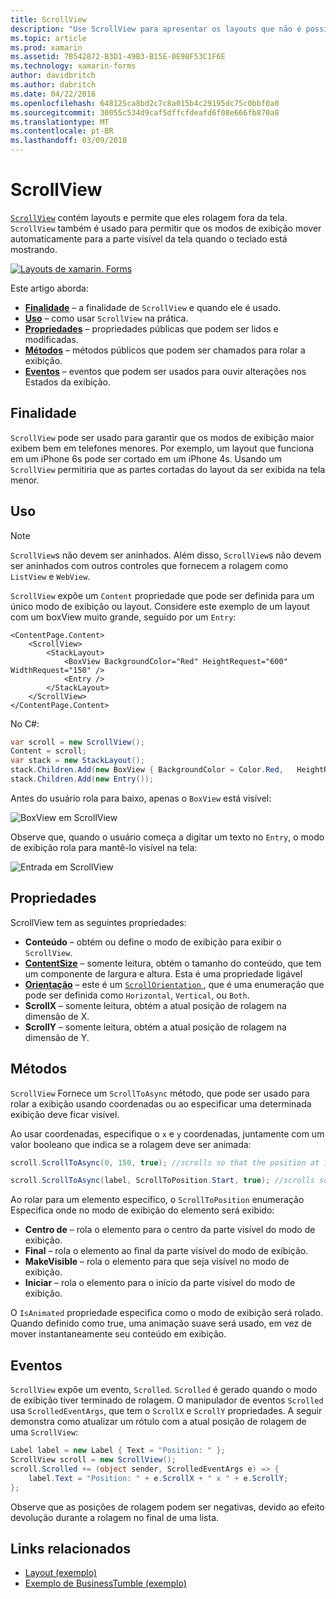 ```yaml
---
title: ScrollView
description: "Use ScrollView para apresentar os layouts que não é possível ajustar em uma única tela e conteúdo liberar espaço para o teclado."
ms.topic: article
ms.prod: xamarin
ms.assetid: 7B542872-B3D1-49B3-B15E-0E98F53C1F6E
ms.technology: xamarin-forms
author: davidbritch
ms.author: dabritch
ms.date: 04/22/2016
ms.openlocfilehash: 648125ca8bd2c7c8a015b4c29195dc75c0bbf0a0
ms.sourcegitcommit: 30055c534d9caf5dffcfdeafd6f08e666fb870a8
ms.translationtype: MT
ms.contentlocale: pt-BR
ms.lasthandoff: 03/09/2018
---
```

# <a name="scrollview"></a>ScrollView

[`ScrollView`](https://developer.xamarin.com/api/type/Xamarin.Forms.ScrollView/) contém layouts e permite que eles rolagem fora da tela. `ScrollView` também é usado para permitir que os modos de exibição mover automaticamente para a parte visível da tela quando o teclado está mostrando.

[![](scroll-view-images/layouts-sml.png "Layouts de xamarin. Forms")](scroll-view-images/layouts.png#lightbox "xamarin. Forms Layouts")

Este artigo aborda:

- **[Finalidade](#Purpose)**  &ndash; a finalidade de `ScrollView` e quando ele é usado.
- **[Uso](#Usage)**  &ndash; como usar `ScrollView` na prática.
- **[Propriedades](#Properties)**  &ndash; propriedades públicas que podem ser lidos e modificadas.
- **[Métodos](#Methods)**  &ndash; métodos públicos que podem ser chamados para rolar a exibição.
- **[Eventos](#Events)**  &ndash; eventos que podem ser usados para ouvir alterações nos Estados da exibição.

## <a name="purpose"></a>Finalidade

`ScrollView` pode ser usado para garantir que os modos de exibição maior exibem bem em telefones menores. Por exemplo, um layout que funciona em um iPhone 6s pode ser cortado em um iPhone 4s. Usando um `ScrollView` permitiria que as partes cortadas do layout da ser exibida na tela menor.

## <a name="usage"></a>Uso

> [!NOTE]
> `ScrollView`s não devem ser aninhados. Além disso, `ScrollView`s não devem ser aninhados com outros controles que fornecem a rolagem como `ListView` e `WebView`.

`ScrollView` expõe um `Content` propriedade que pode ser definida para um único modo de exibição ou layout. Considere este exemplo de um layout com um boxView muito grande, seguido por um `Entry`:

```xaml
<ContentPage.Content>
    <ScrollView>
        <StackLayout>
            <BoxView BackgroundColor="Red" HeightRequest="600" WidthRequest="150" />
            <Entry />
        </StackLayout>
    </ScrollView>
</ContentPage.Content>
```

No C#:

```csharp
var scroll = new ScrollView();
Content = scroll;
var stack = new StackLayout();
stack.Children.Add(new BoxView { BackgroundColor = Color.Red,   HeightRequest = 600, WidthRequest = 600 });
stack.Children.Add(new Entry());
```

Antes do usuário rola para baixo, apenas o `BoxView` está visível:

![](scroll-view-images/scroll-start.png "BoxView em ScrollView")

Observe que, quando o usuário começa a digitar um texto no `Entry`, o modo de exibição rola para mantê-lo visível na tela:

![](scroll-view-images/scroll-end.png "Entrada em ScrollView")

## <a name="properties"></a>Propriedades

ScrollView tem as seguintes propriedades:

- **Conteúdo** &ndash; obtém ou define o modo de exibição para exibir o `ScrollView`.
- **[ContentSize](https://developer.xamarin.com/api/type/Xamarin.Forms.Size/)**  &ndash; somente leitura, obtém o tamanho do conteúdo, que tem um componente de largura e altura. Esta é uma propriedade ligável
- **[Orientação](https://developer.xamarin.com/api/type/Xamarin.Forms.ScrollOrientation/)**  &ndash; este é um [ `ScrollOrientation` ](https://developer.xamarin.com/api/type/Xamarin.Forms.ScrollOrientation/), que é uma enumeração que pode ser definida como `Horizontal`, `Vertical`, ou `Both`.
- **ScrollX** &ndash; somente leitura, obtém a atual posição de rolagem na dimensão de X.
- **ScrollY** &ndash; somente leitura, obtém a atual posição de rolagem na dimensão de Y.

## <a name="methods"></a>Métodos

`ScrollView` Fornece um `ScrollToAsync` método, que pode ser usado para rolar a exibição usando coordenadas ou ao especificar uma determinada exibição deve ficar visível.

Ao usar coordenadas, especifique o `x` e `y` coordenadas, juntamente com um valor booleano que indica se a rolagem deve ser animada:

```csharp
scroll.ScrollToAsync(0, 150, true); //scrolls so that the position at 150px from the top is visible

scroll.ScrollToAsync(label, ScrollToPosition.Start, true); //scrolls so that the label is at the start of the list
```

Ao rolar para um elemento específico, o `ScrollToPosition` enumeração Especifica onde no modo de exibição do elemento será exibido:

- **Centro de** &ndash; rola o elemento para o centro da parte visível do modo de exibição.
- **Final** &ndash; rola o elemento ao final da parte visível do modo de exibição.
- **MakeVisible** &ndash; rola o elemento para que seja visível no modo de exibição.
- **Iniciar** &ndash; rola o elemento para o início da parte visível do modo de exibição.

O `IsAnimated` propriedade especifica como o modo de exibição será rolado. Quando definido como true, uma animação suave será usado, em vez de mover instantaneamente seu conteúdo em exibição.

## <a name="events"></a>Eventos

`ScrollView` expõe um evento, `Scrolled`. `Scrolled` é gerado quando o modo de exibição tiver terminado de rolagem. O manipulador de eventos `Scrolled` usa `ScrolledEventArgs`, que tem o `ScrollX` e `ScrollY` propriedades. A seguir demonstra como atualizar um rótulo com a atual posição de rolagem de uma `ScrollView`:

```csharp
Label label = new Label { Text = "Position: " };
ScrollView scroll = new ScrollView();
scroll.Scrolled += (object sender, ScrolledEventArgs e) => {
    label.Text = "Position: " + e.ScrollX + " x " + e.ScrollY;
};
```

Observe que as posições de rolagem podem ser negativas, devido ao efeito devolução durante a rolagem no final de uma lista.


## <a name="related-links"></a>Links relacionados

- [Layout (exemplo)](https://developer.xamarin.com/samples/xamarin-forms/UserInterface/Layout/)
- [Exemplo de BusinessTumble (exemplo)](https://developer.xamarin.com/samples/xamarin-forms/UserInterface/BusinessTumble/)
